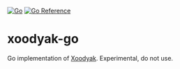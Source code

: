 [![Go](https://github.com/nixberg/xoodyak-go/actions/workflows/go.yaml/badge.svg)](
https://github.com/nixberg/xoodyak-go/actions/workflows/go.yaml)
[![Go Reference](https://pkg.go.dev/badge/github.com/nixberg/xoodyak-go.svg)](
https://pkg.go.dev/github.com/nixberg/xoodyak-go)

# xoodyak-go

Go implementation of [Xoodyak](https://keccak.team/xoodyak.html).
Experimental, do not use.
